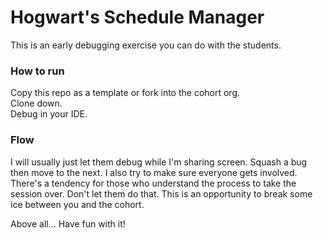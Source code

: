  # Hogwart's Schedule Manager

 This is an early debugging exercise you can do with the students.

 ### How to run
 Copy this repo as a template or fork into the cohort org.  
 Clone down.  
 Debug in your IDE.  

 ### Flow
 I will usually just let them debug while I'm sharing screen. Squash a bug then move to the next. I also try to make sure everyone gets involved. There's a tendency for those who understand the process to take the session over. Don't let them do that. This is an opportunity to break some ice between you and the cohort. 
 
 Above all... Have fun with it!